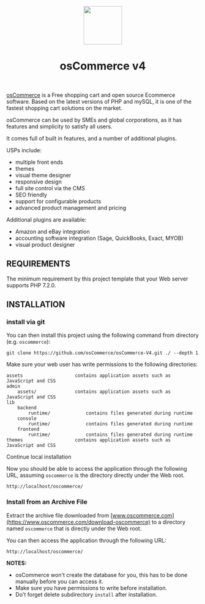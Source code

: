 <p align="center">
    <a href="https://github.com/osCommerce" target="_blank">
        <img src="https://www.oscommerce.com/images/blog/logo%20osC.webp" height="100px">
    </a>
    <h1 align="center">osCommerce v4</h1>
    <br>
</p>

[osCommerce](https://www.oscommerce.com/)  is a Free shopping cart and open source Ecommerce software.
Based  on  the  latest  versions  of  PHP  and mySQL, it is one of the fastest  shopping  cart  solutions  on  the market. 

osCommerce can be used by SMEs and global corporations, as it has features and simplicity to satisfy all users.

It comes full of built in features, and a number of additional plugins.

USPs include:
- multiple front ends
- themes
- visual theme designer
- responsive design
- full site control via the CMS
- SEO friendly
- support for configurable products
- advanced product management and pricing

Additional plugins are available:
- Amazon and eBay integration
- accounting software integration (Sage, QuickBooks, Exact, MYOB)
- visual product designer 

REQUIREMENTS
------------

The minimum requirement by this project template that your Web server supports PHP 7.2.0.


INSTALLATION
------------

### install via git

You can then install this project using the following command from directory (e.g. `oscommerce`):

~~~
git clone https://github.com/osCommerce/osCommerce-V4.git ./ --depth 1
~~~

Make sure your web user has write permissions to the following directories:

```
assets                   contains application assets such as JavaScript and CSS
admin
    assets/              contains application assets such as JavaScript and CSS
lib
    backend
        runtime/             contains files generated during runtime
    console
        runtime/             contains files generated during runtime
    frontend
        runtime/             contains files generated during runtime
themes                   contains application assets such as JavaScript and CSS
```

Continue local installation

Now you should be able to access the application through the following URL, assuming `oscommerce` is the directory
directly under the Web root.

~~~
http://localhost/oscommerce/
~~~

### Install from an Archive File

Extract the archive file downloaded from [www.oscommerce.com](https://www.oscommerce.com/download-oscommerce) to
a directory named `oscommerce` that is directly under the Web root.

You can then access the application through the following URL:

~~~
http://localhost/oscommerce/
~~~

**NOTES:**
- osCommerce won't create the database for you, this has to be done manually before you can access it.
- Make sure you have permissions to write before installation.
- Do't forget delete subdirectory `install` after installation.
